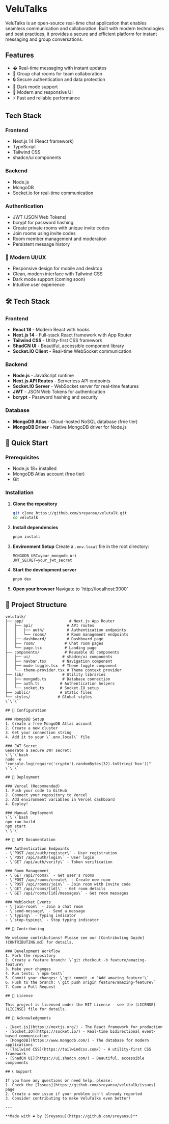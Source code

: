 # VeluTalks

VeluTalks is an open-source real-time chat application that enables seamless communication and collaboration. Built with modern technologies and best practices, it provides a secure and efficient platform for instant messaging and group conversations.

## Features

- � Real-time messaging with instant updates
- 👥 Group chat rooms for team collaboration
- 🔒 Secure authentication and data protection
- 🌙 Dark mode support
- 🎨 Modern and responsive UI
- ⚡ Fast and reliable performance

## Tech Stack

### Frontend
- Next.js 14 (React framework)
- TypeScript
- Tailwind CSS
- shadcn/ui components

### Backend
- Node.js
- MongoDB
- Socket.io for real-time communication

### Authentication
- JWT (JSON Web Tokens)
- bcrypt for password hashing
- Create private rooms with unique invite codes
- Join rooms using invite codes
- Room member management and moderation
- Persistent message history

### 📱 Modern UI/UX
- Responsive design for mobile and desktop
- Clean, modern interface with Tailwind CSS
- Dark mode support (coming soon)
- Intuitive user experience

## 🛠 Tech Stack

### Frontend
- **React 18** - Modern React with hooks
- **Next.js 14** - Full-stack React framework with App Router
- **Tailwind CSS** - Utility-first CSS framework
- **ShadCN UI** - Beautiful, accessible component library
- **Socket.IO Client** - Real-time WebSocket communication

### Backend
- **Node.js** - JavaScript runtime
- **Next.js API Routes** - Serverless API endpoints
- **Socket.IO Server** - WebSocket server for real-time features
- **JWT** - JSON Web Tokens for authentication
- **bcrypt** - Password hashing and security

### Database
- **MongoDB Atlas** - Cloud-hosted NoSQL database (free tier)
- **MongoDB Driver** - Native MongoDB driver for Node.js

## 🚀 Quick Start

### Prerequisites
- Node.js 18+ installed
- MongoDB Atlas account (free tier)
- Git

### Installation

1. **Clone the repository**
   ```bash
   git clone https://github.com/sreyansu/velutalk.git
   cd velutalk
   ```

2. **Install dependencies**
   ```bash
   pnpm install
   ```

3. **Environment Setup**
   Create a `.env.local` file in the root directory:
   ```env
   MONGODB_URI=your_mongodb_uri
   JWT_SECRET=your_jwt_secret
   ```

4. **Start the development server**
   ```bash
   pnpm dev
   ```

5. **Open your browser**
   Navigate to \`http://localhost:3000\`

## 📁 Project Structure

```
velutalk/
├── app/                    # Next.js App Router
│   ├── api/               # API routes
│   │   ├── auth/          # Authentication endpoints
│   │   └── rooms/         # Room management endpoints
│   ├── dashboard/         # Dashboard page
│   ├── room/             # Chat room pages
│   └── page.tsx          # Landing page
├── components/           # Reusable UI components
│   ├── ui/              # shadcn/ui components
│   ├── navbar.tsx       # Navigation component
│   ├── mode-toggle.tsx  # Theme toggle component
│   └── theme-provider.tsx # Theme context provider
├── lib/                 # Utility libraries
│   ├── mongodb.ts       # Database connection
│   ├── auth.ts         # Authentication helpers
│   └── socket.ts       # Socket.IO setup
├── public/             # Static files
└── styles/            # Global styles
\`\`\`

## 🔧 Configuration

### MongoDB Setup
1. Create a free MongoDB Atlas account
2. Create a new cluster
3. Get your connection string
4. Add it to your \`.env.local\` file

### JWT Secret
Generate a secure JWT secret:
\`\`\`bash
node -e "console.log(require('crypto').randomBytes(32).toString('hex'))"
\`\`\`

## 🚀 Deployment

### Vercel (Recommended)
1. Push your code to GitHub
2. Connect your repository to Vercel
3. Add environment variables in Vercel dashboard
4. Deploy!

### Manual Deployment
\`\`\`bash
npm run build
npm start
\`\`\`

## 📖 API Documentation

### Authentication Endpoints
- \`POST /api/auth/register\` - User registration
- \`POST /api/auth/login\` - User login
- \`GET /api/auth/verify\` - Token verification

### Room Management
- \`GET /api/rooms\` - Get user's rooms
- \`POST /api/rooms/create\` - Create new room
- \`POST /api/rooms/join\` - Join room with invite code
- \`GET /api/rooms/[id]\` - Get room details
- \`GET /api/rooms/[id]/messages\` - Get room messages

### WebSocket Events
- \`join-room\` - Join a chat room
- \`send-message\` - Send a message
- \`typing\` - Typing indicator
- \`stop-typing\` - Stop typing indicator

## 🤝 Contributing

We welcome contributions! Please see our [Contributing Guide](CONTRIBUTING.md) for details.

### Development Workflow
1. Fork the repository
2. Create a feature branch: \`git checkout -b feature/amazing-feature\`
3. Make your changes
4. Run tests: \`npm test\`
5. Commit your changes: \`git commit -m 'Add amazing feature'\`
6. Push to the branch: \`git push origin feature/amazing-feature\`
7. Open a Pull Request

## 📝 License

This project is licensed under the MIT License - see the [LICENSE](LICENSE) file for details.

## 🙏 Acknowledgments

- [Next.js](https://nextjs.org/) - The React framework for production
- [Socket.IO](https://socket.io/) - Real-time bidirectional event-based communication
- [MongoDB](https://www.mongodb.com/) - The database for modern applications
- [Tailwind CSS](https://tailwindcss.com/) - A utility-first CSS framework
- [ShadCN UI](https://ui.shadcn.com/) - Beautiful, accessible components

## 📞 Support

If you have any questions or need help, please:
1. Check the [Issues](https://github.com/sreyansu/velutalk/issues) page
2. Create a new issue if your problem isn't already reported
3. Consider contributing to make VeluTalks even better!

---

**Made with ❤️ by [Sreyansu](https://github.com/sreyansu)**
